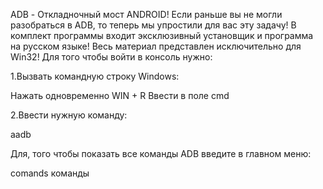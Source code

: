 ADB - Откладночный мост ANDROID! Если раньше вы не могли разобраться в ADB, то теперь мы упростили для вас эту задачу!
В комплект программы входит эксклюзивный установщик и программа на русском языке! Весь материал представлен исключительно для Win32!
 Для того чтобы войти в консоль нужно:

1.Вызвать командную строку Windows:
 
 Нажать одновременно WIN + R
 Ввести в поле cmd

2.Ввести нужную команду:
 
 aadb 

 Для, того чтобы показать все команды ADB введите в главном меню:
  
 comands
 команды

